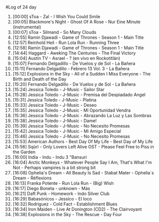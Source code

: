 #Log of 24 day

1. [00:00] sToa - Zal - I Wish You Could Smile
1. [00:05] Blackmore's Night - Ghost Of A Rose - Nur Eine Minute (instrumental)
1. [00:07] sToa - Silmand - So Many Clouds
1. [12:55] Ramin Djawadi - Game of Thrones - Season 1 - Main Title
1. [12:57] Reinhold Heil - Run Lola Run - Running Three
1. [12:58] Ramin Djawadi - Game of Thrones - Season 1 - Main Title
1. [14:44] Haggard - Aweking The Centuries - The Final Victory
1. [15:04] Austin TV - Asrael - ? (en vivo en Rockotitlán)
1. [15:07] Fernando Delgadillo - De Vuelos y de Sol - La Bañera
1. [15:11] Fernando Delgadillo - Febrero 13 Vol. 3 - La Bañera
1. [15:12] Explosions in the Sky - All of a Sudden I Miss Everyone - The Birth and Death of the Day
1. [15:20] Fernando Delgadillo - De Vuelos y de Sol - La Bañera
1. [15:24] Jessica Toledo - J-Music - Sailor Star
1. [15:28] Jessica Toledo - J-Music - Premisa del Despiadado Angel
1. [15:31] Jessica Toledo - J-Music - Platina
1. [15:33] Jessica Toledo - J-Music - Deseo
1. [15:35] Jessica Toledo - J-Music - Mi Oportunidad Vendra
1. [15:36] Jessica Toledo - J-Music - Abrazando La Luz y Las Sombras
1. [15:38] Jessica Toledo - J-Music - Dame!
1. [15:39] Jessica Toledo - J-Music - No Necesito Promesas
1. [15:42] Jessica Toledo - J-Music - Mi Amigo Especial
1. [15:46] Jessica Toledo - J-Music - No Necesito Promesas
1. [15:53] American Authors - Best Day Of My Life - Best Day of My Life
1. [15:56] Sqürl - Only Lovers Left Alive OST - Please Feel Free to Piss in the Garden
1. [16:00] India - Indu - Indu 3 "Bansuri
1. [16:04] Arctic Monkeys - Whatever People Say I Am, That's What I'm Not - Perhaps vampires is a bit strong bit
1. [16:08] Ophelia's Dream - All Beauty Is Sad - Stabat Mater - Ophelia´s Dream - Réflexions
1. [16:13] Franka Potente - Run Lola Run - (Big) Wish
1. [16:17] Diego Boneta - unknown - Más
1. [16:21] Daft Punk - Homework - Indo Silver Club
1. [16:29] Babasónicos - Jessico - El loco
1. [16:32] Rodriguez - Cold Fact - Establishment Blues
1. [16:34] Iron Maiden - Live At Donington (CD2) - The Clairvoyant
1. [16:38] Explosions in the Sky - The Rescue - Day Four
